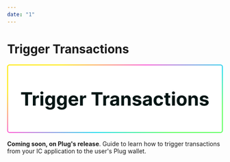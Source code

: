 ```yaml
---
date: "1"
---
```

# Trigger Transactions

![](imgs/transactions.png)

**Coming soon, on Plug's release**. Guide to learn how to trigger transactions from your IC application to the user's Plug wallet.


